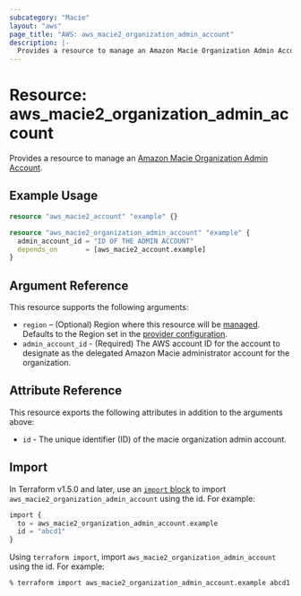 ```yaml
---
subcategory: "Macie"
layout: "aws"
page_title: "AWS: aws_macie2_organization_admin_account"
description: |-
  Provides a resource to manage an Amazon Macie Organization Admin Account.
---
```


# Resource: aws_macie2_organization_admin_account

Provides a resource to manage an [Amazon Macie Organization Admin Account](https://docs.aws.amazon.com/macie/latest/APIReference/admin.html).

## Example Usage

```terraform
resource "aws_macie2_account" "example" {}

resource "aws_macie2_organization_admin_account" "example" {
  admin_account_id = "ID OF THE ADMIN ACCOUNT"
  depends_on       = [aws_macie2_account.example]
}
```

## Argument Reference

This resource supports the following arguments:

* `region` – (Optional) Region where this resource will be [managed](https://docs.aws.amazon.com/general/latest/gr/rande.html#regional-endpoints). Defaults to the Region set in the [provider configuration](https://registry.terraform.io/providers/hashicorp/aws/latest/docs#aws-configuration-reference).
* `admin_account_id` - (Required) The AWS account ID for the account to designate as the delegated Amazon Macie administrator account for the organization.

## Attribute Reference

This resource exports the following attributes in addition to the arguments above:

* `id` - The unique identifier (ID) of the macie organization admin account.

## Import

In Terraform v1.5.0 and later, use an [`import` block](https://developer.hashicorp.com/terraform/language/import) to import `aws_macie2_organization_admin_account` using the id. For example:

```terraform
import {
  to = aws_macie2_organization_admin_account.example
  id = "abcd1"
}
```

Using `terraform import`, import `aws_macie2_organization_admin_account` using the id. For example:

```console
% terraform import aws_macie2_organization_admin_account.example abcd1
```
